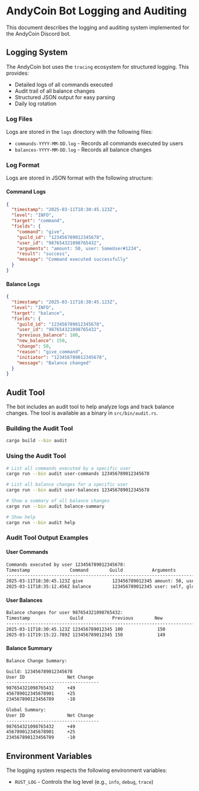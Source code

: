 # AndyCoin Bot Logging and Auditing

This document describes the logging and auditing system implemented for the AndyCoin Discord bot.

## Logging System

The AndyCoin bot uses the `tracing` ecosystem for structured logging. This provides:

- Detailed logs of all commands executed
- Audit trail of all balance changes
- Structured JSON output for easy parsing
- Daily log rotation

### Log Files

Logs are stored in the `logs` directory with the following files:

- `commands-YYYY-MM-DD.log` - Records all commands executed by users
- `balances-YYYY-MM-DD.log` - Records all balance changes

### Log Format

Logs are stored in JSON format with the following structure:

#### Command Logs

```json
{
  "timestamp": "2025-03-11T18:30:45.123Z",
  "level": "INFO",
  "target": "command",
  "fields": {
    "command": "give",
    "guild_id": "123456789012345678",
    "user_id": "987654321098765432",
    "arguments": "amount: 50, user: SomeUser#1234",
    "result": "success",
    "message": "Command executed successfully"
  }
}
```

#### Balance Logs

```json
{
  "timestamp": "2025-03-11T18:30:45.123Z",
  "level": "INFO",
  "target": "balance",
  "fields": {
    "guild_id": "123456789012345678",
    "user_id": "987654321098765432",
    "previous_balance": 100,
    "new_balance": 150,
    "change": 50,
    "reason": "give_command",
    "initiator": "123456789012345678",
    "message": "Balance changed"
  }
}
```

## Audit Tool

The bot includes an audit tool to help analyze logs and track balance changes. The tool is available as a binary in `src/bin/audit.rs`.

### Building the Audit Tool

```bash
cargo build --bin audit
```

### Using the Audit Tool

```bash
# List all commands executed by a specific user
cargo run --bin audit user-commands 123456789012345678

# List all balance changes for a specific user
cargo run --bin audit user-balances 123456789012345678

# Show a summary of all balance changes
cargo run --bin audit balance-summary

# Show help
cargo run --bin audit help
```

### Audit Tool Output Examples

#### User Commands

```txt
Commands executed by user 123456789012345678:
Timestamp               Command        Guild           Arguments                                 Result    
----------------------------------------------------------------------------------------------------
2025-03-11T18:30:45.123Z give           123456789012345 amount: 50, user: SomeUser#1234          success   
2025-03-11T18:35:12.456Z balance        123456789012345 user: self, global: false                success   
```

#### User Balances

```txt
Balance changes for user 987654321098765432:
Timestamp               Guild           Previous        New             Change    Reason               Initiator      
--------------------------------------------------------------------------------------------------------------
2025-03-11T18:30:45.123Z 123456789012345 100             150             +50       give_command         123456789012345
2025-03-11T19:15:22.789Z 123456789012345 150             149             -1        flip_bet             987654321098765
```

#### Balance Summary

```txt
Balance Change Summary:

Guild: 123456789012345678
User ID                Net Change     
-----------------------------------
987654321098765432     +49            
456789012345678901     +25            
234567890123456789     -10            

Global Summary:
User ID                Net Change     
-----------------------------------
987654321098765432     +49            
456789012345678901     +25            
234567890123456789     -10            
```

## Environment Variables

The logging system respects the following environment variables:

- `RUST_LOG` - Controls the log level (e.g., `info`, `debug`, `trace`)
